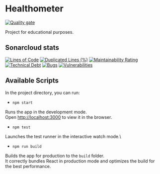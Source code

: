 # Healthometer
[![Quality gate](https://sonarcloud.io/api/project_badges/quality_gate?project=HealthOMeter_front-end)](https://sonarcloud.io/dashboard?id=HealthOMeter_front-end)

Project for educational purposes.

## Sonarcloud stats

[![Lines of Code](https://sonarcloud.io/api/project_badges/measure?project=HealthOMeter_front-end&metric=ncloc)](https://sonarcloud.io/dashboard?id=HealthOMeter_front-end)
[![Duplicated Lines (%)](https://sonarcloud.io/api/project_badges/measure?project=HealthOMeter_front-end&metric=duplicated_lines_density)](https://sonarcloud.io/dashboard?id=HealthOMeter_front-end)
[![Maintainability Rating](https://sonarcloud.io/api/project_badges/measure?project=HealthOMeter_front-end&metric=sqale_rating)](https://sonarcloud.io/dashboard?id=HealthOMeter_front-end)
[![Technical Debt](https://sonarcloud.io/api/project_badges/measure?project=HealthOMeter_front-end&metric=sqale_index)](https://sonarcloud.io/dashboard?id=HealthOMeter_front-end)
[![Bugs](https://sonarcloud.io/api/project_badges/measure?project=HealthOMeter_front-end&metric=bugs)](https://sonarcloud.io/dashboard?id=HealthOMeter_front-end)
[![Vulnerabilities](https://sonarcloud.io/api/project_badges/measure?project=HealthOMeter_front-end&metric=vulnerabilities)](https://sonarcloud.io/dashboard?id=HealthOMeter_front-end)

## Available Scripts

In the project directory, you can run:

* `npm start`

Runs the app in the development mode.\
Open [http://localhost:3000](http://localhost:3000) to view it in the browser.

* `npm test`

Launches the test runner in the interactive watch mode.\

* `npm run build`

Builds the app for production to the `build` folder.\
It correctly bundles React in production mode and optimizes the build for the best performance.
